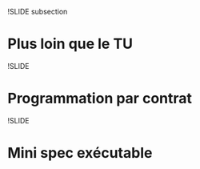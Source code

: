 !SLIDE subsection

# Plus loin que le TU

!SLIDE

# Programmation par contrat

!SLIDE

# Mini spec exécutable

